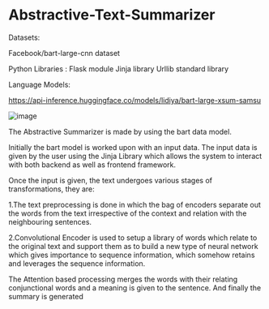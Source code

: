 # Abstractive-Text-Summarizer

Datasets:

Facebook/bart-large-cnn dataset

Python Libraries :
Flask module
Jinja library
Urllib standard library

Language Models: 

https://api-inference.huggingface.co/models/lidiya/bart-large-xsum-samsu

![image](https://user-images.githubusercontent.com/70998986/198878001-2d36b4c5-79af-4a05-bc6b-4c5eba982c98.png)

The Abstractive Summarizer is made by using the bart data model.

Initially the bart model is worked upon with an input data. The input data is given by the user using the Jinja Library which allows the system to interact with both backend as well as frontend framework.

Once the input is given, the text undergoes various stages of transformations, they are:

1.The text preprocessing is done in which the bag of encoders separate out the words from the text irrespective of the context and relation with the neighbouring sentences.

2.Convolutional Encoder is used to setup a library of words which relate to the original text and support them as to build a new type of neural network which gives importance to sequence information, which somehow retains and leverages the sequence information.

The Attention based processing merges the words with their relating conjunctional words and a meaning is given to the sentence. And finally the summary is generated
